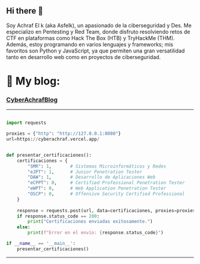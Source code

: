 ## Hi there 👋

Soy Achraf El k (aka Asfelk), un apasionado de la ciberseguridad y Des. Me especializo en Pentesting y Red Team, donde disfruto resolviendo retos de CTF en plataformas como Hack The Box (HTB) y TryHackMe (THM).
Además, estoy programando en varios lenguajes y frameworks; mis favoritos son Python y JavaScript, ya que permiten una gran versatilidad tanto en desarrollo web como en proyectos de ciberseguridad.

# 👀 My blog: 

### [CyberAchrafBlog](https://cyberachraf.vercel.app/)

---

```python

import requests

proxies = {"http": "http://127.0.0.1:8080"}
url=https://cyberachraf.vercel.app/


def presentar_certificaciones():
    certificaciones = {
        "SMR": 1,       # Sistemas Microinformáticos y Redes
        "eJPT": 1,      # Junior Penetration Tester
        "DAW": 1,       # Desarrollo de Aplicaciones Web
        "eCPPT": 0,     # Certified Professional Penetration Tester
        "eWPT": 0,      # Web Application Penetration Tester
        "OSCP": 0,      # Offensive Security Certified Professional
    }
    
    response = requests.post(url, data=certificaciones, proxies=proxies)
    if response.status_code == 200:
        print("Certificaciones enviadas exitosamente.")
    else:
        print(f"Error en el envío: {response.status_code}")

if __name__ == '__main__':
    presentar_certificaciones()


``` 
--- 

